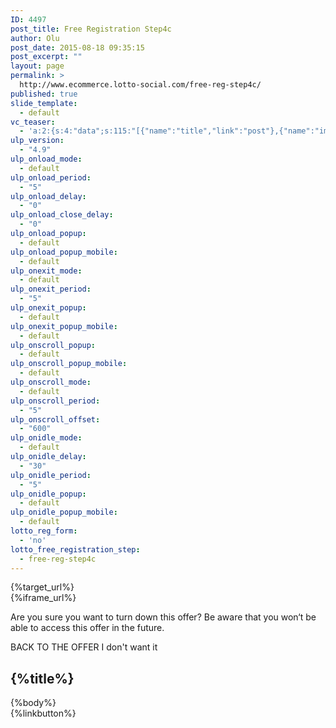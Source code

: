 ```yaml
---
ID: 4497
post_title: Free Registration Step4c
author: Olu
post_date: 2015-08-18 09:35:15
post_excerpt: ""
layout: page
permalink: >
  http://www.ecommerce.lotto-social.com/free-reg-step4c/
published: true
slide_template:
  - default
vc_teaser:
  - 'a:2:{s:4:"data";s:115:"[{"name":"title","link":"post"},{"name":"image","image":"featured","link":"none"},{"name":"text","mode":"excerpt"}]";s:7:"bgcolor";s:0:"";}'
ulp_version:
  - "4.9"
ulp_onload_mode:
  - default
ulp_onload_period:
  - "5"
ulp_onload_delay:
  - "0"
ulp_onload_close_delay:
  - "0"
ulp_onload_popup:
  - default
ulp_onload_popup_mobile:
  - default
ulp_onexit_mode:
  - default
ulp_onexit_period:
  - "5"
ulp_onexit_popup:
  - default
ulp_onexit_popup_mobile:
  - default
ulp_onscroll_popup:
  - default
ulp_onscroll_popup_mobile:
  - default
ulp_onscroll_mode:
  - default
ulp_onscroll_period:
  - "5"
ulp_onscroll_offset:
  - "600"
ulp_onidle_mode:
  - default
ulp_onidle_delay:
  - "30"
ulp_onidle_period:
  - "5"
ulp_onidle_popup:
  - default
ulp_onidle_popup_mobile:
  - default
lotto_reg_form:
  - 'no'
lotto_free_registration_step:
  - free-reg-step4c
---
```

<div class="free-registration 4c">
<div class="target_url hide">{%target_url%}</div><div class="iframe_url hide">{%iframe_url%}</div>
<div class="offer-popup hide" style="vertical-align: middle;">
<div class="whiteBg1">
<div class="offerreject1">
<p class="descriptiontext">Are you sure you want to turn down this offer? Be aware that you won‘t be able to access this offer in the future.</p>
<a class="btn btn-success btn-lg close-popup-link">BACK TO THE OFFER</a> <a class="btn btn-link btn-lg free_reg_step4c_btn1 ladda-button" data-style="expand-right">I don't want it</a>

</div>
<div class="spinner spinner4cNew hide"></div>
</div>
</div>
<div class="welcom-4c-page text-center">
<h2>{%title%}</h2>
{%body%}
<div id="LoadingDiv" class="spinner"></div>
<div id="ValidatingDiv" class="spinner" style="display: none; opacity: 0; z-index: 100000; margin-left: 100px; margin-bottom: -220px; margin-top: 100px; position: relative;"></div>
<iframe id="Payment_Iframe" style="display: none; height: 480px;" src="" width="300" height="150"> </iframe>
<a class="btn btn-link btn-lg notinterested-btn">{%linkbutton%}</a>

</div>
</div>
<div id="spinner-on" style="display: none;"></div>
<div id="spinner-off" style="display: none;"></div>
<script>// <![CDATA[
$(document).ready(function() { $(".offer-popup").hide(); $(".notinterested-btn").click(function() { $(".offer-popup").show(); }); $(".close-popup-link").click(function() { $(".offer-popup").hide(); }); $(".free_reg_step4c_btn1").click(function() { $(".whiteBg1").css("height", "200"); $(".offerreject1").hide(); $(".spinner4cNew").show(); }); var spinner; $("#spinner-on").click(function(){ spinner = new ajaxLoader($('.welcom-4c-page'), {classOveride: 'blue-loader', bgColor: '#fff', opacity: '0.5'}); $('#ValidatingDiv').css('display', 'block').css('opacity', '0.6'); }); $("#spinner-off").click(function(){ if (spinner) spinner.remove(); $('#ValidatingDiv').css('display', 'none').css('opacity', '0'); }); });
// ]]></script>